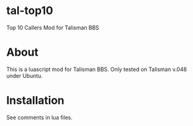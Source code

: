 # tal-top10
Top 10 Callers Mod for Talisman BBS

# About
This is a luascript mod for Talisman BBS. Only tested on Talisman v.048 under Ubuntu.

# Installation
See comments in lua files.
